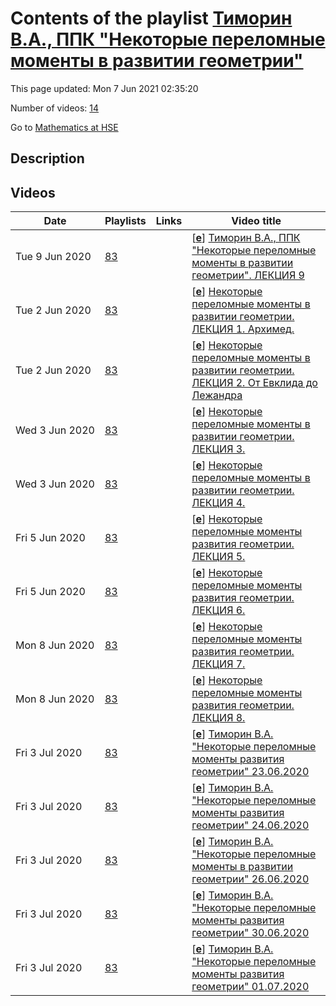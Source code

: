 # Contents of the playlist [Тиморин В.А., ППК "Некоторые переломные моменты в развитии геометрии"](https://www.youtube.com/playlist?list=PLq3E5oubNNoARE-tfHuzAVwcIUkkHA1fg)

This page updated: Mon 7 Jun 2021 02:35:20

Number of videos: [14](#videos)

Go to [Mathematics at HSE](../README.md)

## Description



## Videos

|Date|Playlists|Links|Video title|
|---|---|---|---|
| Tue&nbsp;9&nbsp;Jun&nbsp;2020 | [83](../playlists/83 "Тиморин В.А., ППК &#34;Некоторые переломные моменты в развитии геометрии&#34;") |  | [[**e**](https://studio.youtube.com/video/AA7gBb2dD78/edit "Edit")] [Тиморин В.А., ППК &#34;Некоторые переломные моменты в развитии геометрии&#34;. ЛЕКЦИЯ 9](https://www.youtube.com/watch?v=AA7gBb2dD78&list=PLq3E5oubNNoARE-tfHuzAVwcIUkkHA1fg "Курс ориентирован на преподавателей высшей математики. Курс раскрывает исторические мотивировки, которые привели к появлению центральных понятий современной математики: гиперболических пространств, групп классов, точечных конфигураций.") |
| Tue&nbsp;2&nbsp;Jun&nbsp;2020 | [83](../playlists/83 "Тиморин В.А., ППК &#34;Некоторые переломные моменты в развитии геометрии&#34;") |  | [[**e**](https://studio.youtube.com/video/5o4M5uFIV8A/edit "Edit")] [Некоторые переломные моменты в развитии геометрии. ЛЕКЦИЯ 1. Архимед.](https://www.youtube.com/watch?v=5o4M5uFIV8A&list=PLq3E5oubNNoARE-tfHuzAVwcIUkkHA1fg "Архимед: методы механики в геометрии.") |
| Tue&nbsp;2&nbsp;Jun&nbsp;2020 | [83](../playlists/83 "Тиморин В.А., ППК &#34;Некоторые переломные моменты в развитии геометрии&#34;") |  | [[**e**](https://studio.youtube.com/video/30vbionuZa0/edit "Edit")] [Некоторые переломные моменты в развитии геометрии. ЛЕКЦИЯ 2. От Евклида до Лежандра](https://www.youtube.com/watch?v=30vbionuZa0&list=PLq3E5oubNNoARE-tfHuzAVwcIUkkHA1fg "История пятого постулата. Евклид, &#34;Начала&#34;. Комментарии и &#34;доказательство&#34; Прокла. Арабские математики. Первая и вторая теоремы Лежандра") |
| Wed&nbsp;3&nbsp;Jun&nbsp;2020 | [83](../playlists/83 "Тиморин В.А., ППК &#34;Некоторые переломные моменты в развитии геометрии&#34;") |  | [[**e**](https://studio.youtube.com/video/Q_4udy0w3iA/edit "Edit")] [Некоторые переломные моменты в развитии геометрии. ЛЕКЦИЯ 3.](https://www.youtube.com/watch?v=Q_4udy0w3iA&list=PLq3E5oubNNoARE-tfHuzAVwcIUkkHA1fg "От Лежандра до Бельтрами. Возникновение геометрии Лобачевского и нахождение ее моделей.") |
| Wed&nbsp;3&nbsp;Jun&nbsp;2020 | [83](../playlists/83 "Тиморин В.А., ППК &#34;Некоторые переломные моменты в развитии геометрии&#34;") |  | [[**e**](https://studio.youtube.com/video/hsKv5AIi3fA/edit "Edit")] [Некоторые переломные моменты в развитии геометрии. ЛЕКЦИЯ 4.](https://www.youtube.com/watch?v=hsKv5AIi3fA&list=PLq3E5oubNNoARE-tfHuzAVwcIUkkHA1fg "Лобачевский, Бельтрами.") |
| Fri&nbsp;5&nbsp;Jun&nbsp;2020 | [83](../playlists/83 "Тиморин В.А., ППК &#34;Некоторые переломные моменты в развитии геометрии&#34;") |  | [[**e**](https://studio.youtube.com/video/m8mprptd7ZQ/edit "Edit")] [Некоторые переломные моменты развития геометрии. ЛЕКЦИЯ 5.](https://www.youtube.com/watch?v=m8mprptd7ZQ&list=PLq3E5oubNNoARE-tfHuzAVwcIUkkHA1fg "Гаусс. Прикладные работы и квадратичные формы") |
| Fri&nbsp;5&nbsp;Jun&nbsp;2020 | [83](../playlists/83 "Тиморин В.А., ППК &#34;Некоторые переломные моменты в развитии геометрии&#34;") |  | [[**e**](https://studio.youtube.com/video/pw3Xi0ABhsw/edit "Edit")] [Некоторые переломные моменты развития геометрии. ЛЕКЦИЯ 6.](https://www.youtube.com/watch?v=pw3Xi0ABhsw&list=PLq3E5oubNNoARE-tfHuzAVwcIUkkHA1fg "Лагранж: теория приведения. Гаусс: группа классов квадратичных форм") |
| Mon&nbsp;8&nbsp;Jun&nbsp;2020 | [83](../playlists/83 "Тиморин В.А., ППК &#34;Некоторые переломные моменты в развитии геометрии&#34;") |  | [[**e**](https://studio.youtube.com/video/_P7bvWrcf64/edit "Edit")] [Некоторые переломные моменты развития геометрии. ЛЕКЦИЯ 7.](https://www.youtube.com/watch?v=_P7bvWrcf64&list=PLq3E5oubNNoARE-tfHuzAVwcIUkkHA1fg "Французская школа. Монж, Л. Карно, Понселе") |
| Mon&nbsp;8&nbsp;Jun&nbsp;2020 | [83](../playlists/83 "Тиморин В.А., ППК &#34;Некоторые переломные моменты в развитии геометрии&#34;") |  | [[**e**](https://studio.youtube.com/video/4ffZSI6Cw9Y/edit "Edit")] [Некоторые переломные моменты развития геометрии. ЛЕКЦИЯ 8.](https://www.youtube.com/watch?v=4ffZSI6Cw9Y&list=PLq3E5oubNNoARE-tfHuzAVwcIUkkHA1fg "Понселе. Принцип непрерывности. Поризм Понселе. Мебиус. Барицентрические и общие однородные координаты.") |
| Fri&nbsp;3&nbsp;Jul&nbsp;2020 | [83](../playlists/83 "Тиморин В.А., ППК &#34;Некоторые переломные моменты в развитии геометрии&#34;") |  | [[**e**](https://studio.youtube.com/video/YbpYMmMkBvo/edit "Edit")] [Тиморин В.А. &#34;Некоторые переломные моменты развития геометрии&#34; 23.06.2020](https://www.youtube.com/watch?v=YbpYMmMkBvo&list=PLq3E5oubNNoARE-tfHuzAVwcIUkkHA1fg "Цель программы: повышение профессионального уровня в сфере фундаментальной математики: получение представлений об основных идеях, приведших к современному состоянию геометрии, об основных фундаментальных результатах, полученных в этой области, а также совершенствование следующих профессиональных компетенций в рамках имеющейся квалификации: &#013;• способен обрабатывать математические тексты, в т. ч. устные сообщения;&#013;• способен находить необходимую научную информацию (в т.ч. с использованием электронных библиотечных ресурсов и баз данных);&#013;• способен описывать проблемы и ситуации научной деятельности, используя язык математики и естественных наук.&#013;• преподавание дисциплин по направлению геометрия в высших учебных заведениях, как для студентов математических, так и не математических специальностей") |
| Fri&nbsp;3&nbsp;Jul&nbsp;2020 | [83](../playlists/83 "Тиморин В.А., ППК &#34;Некоторые переломные моменты в развитии геометрии&#34;") |  | [[**e**](https://studio.youtube.com/video/ZsjgsB4P7z0/edit "Edit")] [Тиморин В.А. &#34;Некоторые переломные моменты развития геометрии&#34; 24.06.2020](https://www.youtube.com/watch?v=ZsjgsB4P7z0&list=PLq3E5oubNNoARE-tfHuzAVwcIUkkHA1fg) |
| Fri&nbsp;3&nbsp;Jul&nbsp;2020 | [83](../playlists/83 "Тиморин В.А., ППК &#34;Некоторые переломные моменты в развитии геометрии&#34;") |  | [[**e**](https://studio.youtube.com/video/P_B4GyruhPI/edit "Edit")] [Тиморин В.А. &#34;Некоторые переломные моменты в развитии геометрии&#34; 26.06.2020](https://www.youtube.com/watch?v=P_B4GyruhPI&list=PLq3E5oubNNoARE-tfHuzAVwcIUkkHA1fg) |
| Fri&nbsp;3&nbsp;Jul&nbsp;2020 | [83](../playlists/83 "Тиморин В.А., ППК &#34;Некоторые переломные моменты в развитии геометрии&#34;") |  | [[**e**](https://studio.youtube.com/video/-dyXl2EDWHA/edit "Edit")] [Тиморин В.А. &#34;Некоторые переломные моменты развития геометрии&#34; 30.06.2020](https://www.youtube.com/watch?v=-dyXl2EDWHA&list=PLq3E5oubNNoARE-tfHuzAVwcIUkkHA1fg) |
| Fri&nbsp;3&nbsp;Jul&nbsp;2020 | [83](../playlists/83 "Тиморин В.А., ППК &#34;Некоторые переломные моменты в развитии геометрии&#34;") |  | [[**e**](https://studio.youtube.com/video/tXXxsuWfDXQ/edit "Edit")] [Тиморин В.А. &#34;Некоторые переломные моменты развития геометрии&#34; 01.07.2020](https://www.youtube.com/watch?v=tXXxsuWfDXQ&list=PLq3E5oubNNoARE-tfHuzAVwcIUkkHA1fg) |
